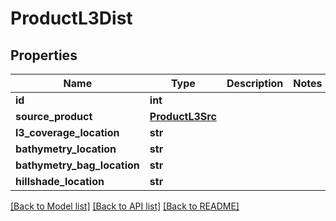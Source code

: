 # ProductL3Dist

## Properties
Name | Type | Description | Notes
------------ | ------------- | ------------- | -------------
**id** | **int** |  | 
**source_product** | [**ProductL3Src**](ProductL3Src.md) |  | 
**l3_coverage_location** | **str** |  | 
**bathymetry_location** | **str** |  | 
**bathymetry_bag_location** | **str** |  | 
**hillshade_location** | **str** |  | 

[[Back to Model list]](../README.md#documentation-for-models) [[Back to API list]](../README.md#documentation-for-api-endpoints) [[Back to README]](../README.md)


